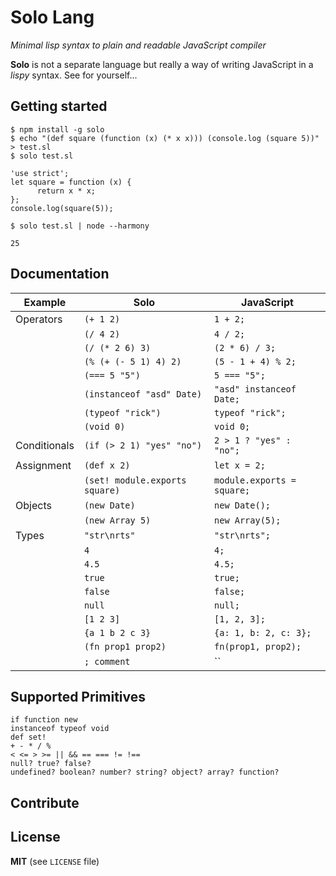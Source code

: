 # Solo Lang

_Minimal lisp syntax to plain and readable JavaScript compiler_

**Solo** is not a separate language but really a way of writing JavaScript in a
_lispy_ syntax. See for yourself...

## Getting started

```
$ npm install -g solo
$ echo "(def square (function (x) (* x x))) (console.log (square 5))" > test.sl
$ solo test.sl

'use strict';
let square = function (x) {
      return x * x;
};
console.log(square(5));

$ solo test.sl | node --harmony

25
```

## Documentation

| Example | Solo | JavaScript |
|---|---|---|
| Operators | `(+ 1 2)` | `1 + 2;` |
| | `(/ 4 2)` | `4 / 2;` |
| | `(/ (* 2 6) 3)` | `(2 * 6) / 3;` |
| | `(% (+ (- 5 1) 4) 2)` | `(5 - 1 + 4) % 2;` |
| | `(=== 5 "5")` | `5 === "5";` |
| | `(instanceof "asd" Date)` | `"asd" instanceof Date;` |
| | `(typeof "rick")` | `typeof "rick";` |
| | `(void 0)` | `void 0;` |
| Conditionals | `(if (> 2 1) "yes" "no")` | `2 > 1 ? "yes" : "no";` |
| Assignment | `(def x 2)` | `let x = 2;` |
| | `(set! module.exports square)` | `module.exports = square;` |
| Objects | `(new Date)` | `new Date();` |
| | `(new Array 5)` | `new Array(5);` |
| Types | `"str\nrts"` | `"str\nrts";` |
| | `4` | `4;` |
| | `4.5` | `4.5;` |
| | `true` | `true;` |
| | `false` | `false;` |
| | `null` | `null;` |
| | `[1 2 3]` | `[1, 2, 3];` |
| | `{a 1 b 2 c 3}` | `{a: 1, b: 2, c: 3};` |
| | `(fn prop1 prop2)` | `fn(prop1, prop2);` |
| | `; comment` | `` |

## Supported Primitives

```
if function new
instanceof typeof void
def set!
+ - * / %
< <= > >= || && == === != !==
null? true? false?
undefined? boolean? number? string? object? array? function?
```

## Contribute

## License

**MIT** (see `LICENSE` file)
